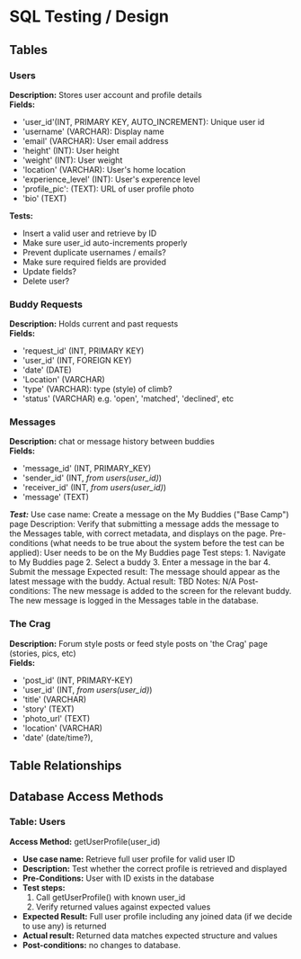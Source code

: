 # SQL Testing / Design


## Tables


### Users
**Description:** Stores user account and profile details  
**Fields:**  
- 'user_id'(INT, PRIMARY KEY, AUTO_INCREMENT): Unique user id
- 'username' (VARCHAR): Display name
- 'email' (VARCHAR): User email address
- 'height' (INT): User height
- 'weight' (INT): User weight
- 'location' (VARCHAR): User's home location
- 'experience_level' (INT): User's experence level 
- 'profile_pic': (TEXT): URL of user profile photo
- 'bio' (TEXT)  

**Tests:**
  - Insert a valid user and retrieve by ID
  - Make sure user_id auto-increments properly
  - Prevent duplicate usernames / emails?
  - Make sure required fields are provided
  - Update fields?
  - Delete user?

### Buddy Requests
**Description:** Holds current and past requests   
**Fields:**
- 'request_id' (INT, PRIMARY KEY)
- 'user_id' (INT, FOREIGN KEY)
- 'date' (DATE)
- 'Location' (VARCHAR)
- 'type' (VARCHAR): type (style) of climb?
- 'status' (VARCHAR)    e.g. 'open', 'matched', 'declined', etc

### Messages  
**Description:** chat or message history between buddies  
**Fields:**
- 'message_id' (INT, PRIMARY_KEY)
- 'sender_id' (INT, *from users(user_id)*)
- 'receiver_id' (INT, *from users(user_id)*)
- 'message' (TEXT)

***Test:***
Use case name: 
	Create a message on the My Buddies ("Base Camp") page
Description:
	Verify that submitting a message adds the message to the Messages table, with correct metadata, and displays on the page.
Pre-conditions (what needs to be true about the system before the test can be applied):
	User needs to be on the My Buddies page
Test steps:
	1. Navigate to My Buddies page
	2. Select a buddy
	3. Enter a message in the bar 
	4. Submit the message
Expected result:
	The message should appear as the latest message with the buddy.
Actual result:
	TBD
Notes:
	N/A
Post-conditions:
	The new message is added to the screen for the relevant buddy.
	The new message is logged in the Messages table in the database.

### The Crag  
**Description:** Forum style posts or feed style posts on 'the Crag' page (stories, pics, etc)  
**Fields:**
- 'post_id' (INT, PRIMARY-KEY)
- 'user_id' (INT, *from users(user_id)*)
- 'title' (VARCHAR)
- 'story' (TEXT)
- 'photo_url' (TEXT)
- 'location' (VARCHAR)
- 'date' (date/time?),

## Table Relationships

## Database Access Methods

### Table: Users
**Access Method:** getUserProfile(user_id)
  - **Use case name:** Retrieve full user profile for valid user ID
  - **Description:** Test whether the correct profile is retrieved and displayed
  - **Pre-Conditions:** User with ID exists in the database
  - **Test steps:**
    1. Call getUserProfile() with known user_id
    2. Verify returned values against expected values
  - **Expected Result:** Full user profile including any joined data (if we decide to use any) is returned
  - **Actual result:**  Returned data matches expected structure and values
  - **Post-conditions:** no changes to database.
